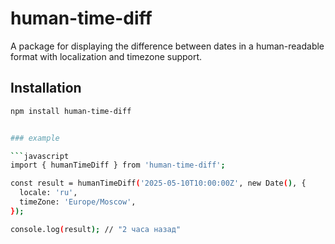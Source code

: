 

# human-time-diff

A package for displaying the difference between dates in a human-readable format with localization and timezone support.

## Installation

```bash
npm install human-time-diff


### example

```javascript
import { humanTimeDiff } from 'human-time-diff';

const result = humanTimeDiff('2025-05-10T10:00:00Z', new Date(), {
  locale: 'ru',
  timeZone: 'Europe/Moscow',
});

console.log(result); // "2 часа назад"
```
